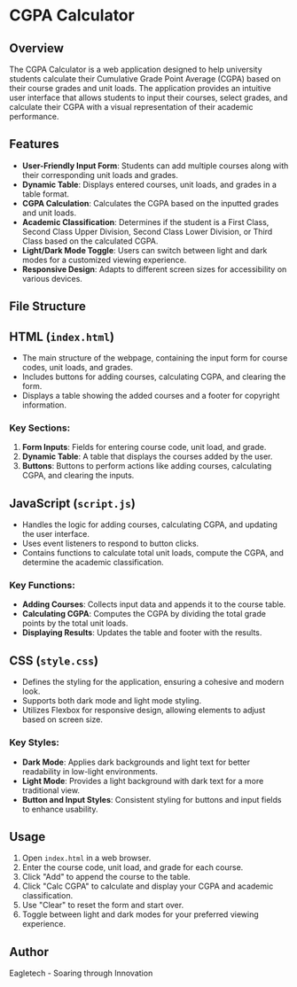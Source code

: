 # CGPA Calculator

## Overview
The CGPA Calculator is a web application designed to help university students calculate their Cumulative Grade Point Average (CGPA) based on their course grades and unit loads. The application provides an intuitive user interface that allows students to input their courses, select grades, and calculate their CGPA with a visual representation of their academic performance.

## Features
- **User-Friendly Input Form**: Students can add multiple courses along with their corresponding unit loads and grades.
- **Dynamic Table**: Displays entered courses, unit loads, and grades in a table format.
- **CGPA Calculation**: Calculates the CGPA based on the inputted grades and unit loads.
- **Academic Classification**: Determines if the student is a First Class, Second Class Upper Division, Second Class Lower Division, or Third Class based on the calculated CGPA.
- **Light/Dark Mode Toggle**: Users can switch between light and dark modes for a customized viewing experience.
- **Responsive Design**: Adapts to different screen sizes for accessibility on various devices.

## File Structure

## HTML (`index.html`)
- The main structure of the webpage, containing the input form for course codes, unit loads, and grades.
- Includes buttons for adding courses, calculating CGPA, and clearing the form.
- Displays a table showing the added courses and a footer for copyright information.

### Key Sections:
1. **Form Inputs**: Fields for entering course code, unit load, and grade.
2. **Dynamic Table**: A table that displays the courses added by the user.
3. **Buttons**: Buttons to perform actions like adding courses, calculating CGPA, and clearing the inputs.

## JavaScript (`script.js`)
- Handles the logic for adding courses, calculating CGPA, and updating the user interface.
- Uses event listeners to respond to button clicks.
- Contains functions to calculate total unit loads, compute the CGPA, and determine the academic classification.

### Key Functions:
- **Adding Courses**: Collects input data and appends it to the course table.
- **Calculating CGPA**: Computes the CGPA by dividing the total grade points by the total unit loads.
- **Displaying Results**: Updates the table and footer with the results.

## CSS (`style.css`)
- Defines the styling for the application, ensuring a cohesive and modern look.
- Supports both dark mode and light mode styling.
- Utilizes Flexbox for responsive design, allowing elements to adjust based on screen size.

### Key Styles:
- **Dark Mode**: Applies dark backgrounds and light text for better readability in low-light environments.
- **Light Mode**: Provides a light background with dark text for a more traditional view.
- **Button and Input Styles**: Consistent styling for buttons and input fields to enhance usability.

## Usage
1. Open `index.html` in a web browser.
2. Enter the course code, unit load, and grade for each course.
3. Click "Add" to append the course to the table.
4. Click "Calc CGPA" to calculate and display your CGPA and academic classification.
5. Use "Clear" to reset the form and start over.
6. Toggle between light and dark modes for your preferred viewing experience.

## Author
Eagletech - Soaring through Innovation

